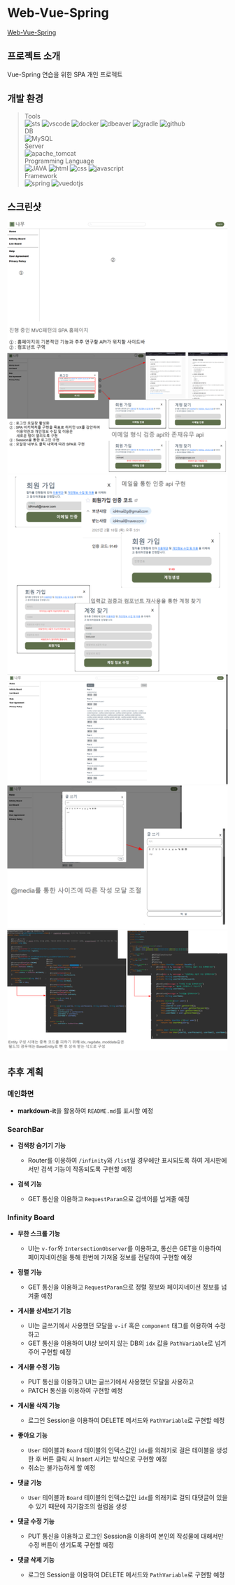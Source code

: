 # Web-Vue-Spring  
<a href="https://github.com/hi-inbeom/Web-Vue-Spring" target="_blank" rel="noopener noreferrer">Web-Vue-Spring</a>

## 프로젝트 소개
Vue-Spring 연습을 위한 SPA 개인 프로젝트

## 개발 환경
> Tools  
![sts](https://img.shields.io/badge/sts-6DB33F?style=for-the-badge&logo=spring&logoColor=white)
![vscode](https://img.shields.io/badge/vscode-669DF6?style=for-the-badge&logo=vscode&logoColor=white)
![docker](https://img.shields.io/badge/docker-2496ED?style=for-the-badge&logo=docker&logoColor=white)
![dbeaver](https://img.shields.io/badge/dbeaver-382923?style=for-the-badge&logo=dbeaver&logoColor=white)
![gradle](https://img.shields.io/badge/gradle-02303A?style=for-the-badge&logo=gradle&logoColor=white)
![github](https://img.shields.io/badge/github-181717?style=for-the-badge&logo=github&logoColor=white)  
> DB  
![MySQL](https://img.shields.io/badge/mysql-4479A1?style=for-the-badge&logo=mysql&logoColor=white)  
> Server  
![apache_tomcat](https://img.shields.io/badge/apache_tomcat-F8DC75?style=for-the-badge&logo=apachetomcat&logoColor=black)  
> Programming Language  
![JAVA](https://img.shields.io/badge/JAVA-007396?style=for-the-badge&logo=java&logoColor=white)
![html](https://img.shields.io/badge/html-E34F26?style=for-the-badge&logo=html5&logoColor=white)
![css](https://img.shields.io/badge/css-1572B6?style=for-the-badge&logo=css3&logoColor=white)
![javascript](https://img.shields.io/badge/javascript-F7DF1E?style=for-the-badge&logo=javascript&logoColor=black)  
> Framework  
![spring](https://img.shields.io/badge/spring-6DB33F?style=for-the-badge&logo=spring&logoColor=white)
![vuedotjs](https://img.shields.io/badge/vuedotjs-4FC08D?style=for-the-badge&logo=vuedotjs&logoColor=white)  

## 스크린샷
![p1](https://raw.githubusercontent.com/hi-inbeom/Web-Vue-Spring/main/readme-images/p1.png)
![p2](https://raw.githubusercontent.com/hi-inbeom/Web-Vue-Spring/main/readme-images/p2.png)
![p3](https://raw.githubusercontent.com/hi-inbeom/Web-Vue-Spring/main/readme-images/p3.png)
![p4](https://raw.githubusercontent.com/hi-inbeom/Web-Vue-Spring/main/readme-images/p4.png)
![p5](https://raw.githubusercontent.com/hi-inbeom/Web-Vue-Spring/main/readme-images/p5.png)
![p6](https://raw.githubusercontent.com/hi-inbeom/Web-Vue-Spring/main/readme-images/p6.png)

## 추후 계획

### 메인화면
- **markdown-it**을 활용하여 `README.md`를 표시할 예정

### SearchBar
- **검색창 숨기기 기능**  
  - Router를 이용하여 `/infinity`와 `/list`일 경우에만 표시되도록 하여 게시판에서만 검색 기능이 작동되도록 구현할 예정

- **검색 기능**  
  - GET 통신을 이용하고 `RequestParam`으로 검색어를 넘겨줄 예정

### Infinity Board
- **무한 스크롤 기능**  
  - UI는 `v-for`와 `IntersectionObserver`를 이용하고, 통신은 GET을 이용하여 페이지네이션을 통해 한번에 가져올 정보를 전달하여 구현할 예정

- **정렬 기능**  
  - GET 통신을 이용하고 `RequestParam`으로 정렬 정보와 페이지네이션 정보를 넘겨줄 예정

- **게시물 상세보기 기능**  
  - UI는 글쓰기에서 사용했던 모달을 `v-if` 혹은 `component` 태그를 이용하여 수정하고  
  - GET 통신을 이용하여 UI상 보이지 않는 DB의 `idx` 값을 `PathVariable`로 넘겨주어 구현할 예정

- **게시물 수정 기능**  
  - PUT 통신을 이용하고 UI는 글쓰기에서 사용했던 모달을 사용하고  
  - PATCH 통신을 이용하여 구현할 예정

- **게시물 삭제 기능**  
  - 로그인 Session을 이용하여 DELETE 메서드와 `PathVariable`로 구현할 예정

- **좋아요 기능**  
  - `User` 테이블과 `Board` 테이블의 인덱스값인 `idx`를 외래키로 걸은 테이블을 생성한 후 버튼 클릭 시 Insert 시키는 방식으로 구현할 예정  
  - 취소는 불가능하게 할 예정

- **댓글 기능**  
  - `User` 테이블과 `Board` 테이블의 인덱스값인 `idx`를 외래키로 걸되 대댓글이 있을 수 있기 때문에 자기참조의 컬럼을 생성

- **댓글 수정 기능**  
  - PUT 통신을 이용하고 로그인 Session을 이용하여 본인의 작성물에 대해서만 수정 버튼이 생기도록 구현할 예정

- **댓글 삭제 기능**  
  - 로그인 Session을 이용하여 DELETE 메서드와 `PathVariable`로 구현할 예정

